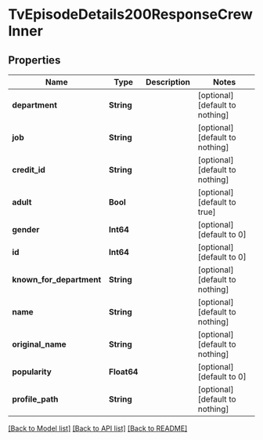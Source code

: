 # TvEpisodeDetails200ResponseCrewInner


## Properties
Name | Type | Description | Notes
------------ | ------------- | ------------- | -------------
**department** | **String** |  | [optional] [default to nothing]
**job** | **String** |  | [optional] [default to nothing]
**credit_id** | **String** |  | [optional] [default to nothing]
**adult** | **Bool** |  | [optional] [default to true]
**gender** | **Int64** |  | [optional] [default to 0]
**id** | **Int64** |  | [optional] [default to 0]
**known_for_department** | **String** |  | [optional] [default to nothing]
**name** | **String** |  | [optional] [default to nothing]
**original_name** | **String** |  | [optional] [default to nothing]
**popularity** | **Float64** |  | [optional] [default to 0]
**profile_path** | **String** |  | [optional] [default to nothing]


[[Back to Model list]](../README.md#models) [[Back to API list]](../README.md#api-endpoints) [[Back to README]](../README.md)


